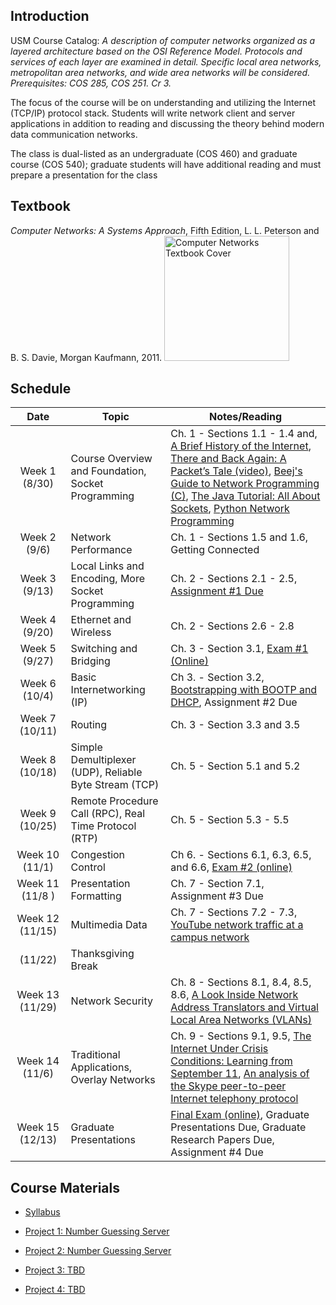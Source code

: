 
## Introduction

USM Course Catalog: *A description of computer networks organized as a layered architecture based on the OSI Reference Model. Protocols and services of each layer are examined in detail. Specific local area networks, metropolitan area networks, and wide area networks will be considered. Prerequisites: COS 285, COS 251. Cr 3.*

The focus of the course will be on understanding and utilizing the Internet (TCP/IP) protocol stack. Students will write network client and server applications in addition to reading and discussing the theory behind modern data communication networks.

The class is dual-listed as an undergraduate (COS 460) and graduate course (COS 540); graduate students will have additional reading and must prepare a presentation for the class

## Textbook

*Computer Networks: A Systems Approach*, Fifth Edition, L. L. Peterson and B. S. Davie, Morgan Kaufmann, 2011.
<img height="200" src="http://images.amazon.com/images/P/0123850592.jpg" alt="Computer Networks Textbook Cover"/>

## Schedule

| Date | Topic | Notes/Reading |
| :---: | ---   | --- | 
| Week&nbsp;1  (8/30)  | Course Overview and Foundation, Socket Programming | Ch. 1 - Sections 1.1 - 1.4 and, [A Brief History of the Internet](http://www.internetsociety.org/internet/what-internet/history-internet/brief-history-internet), [There and Back Again: A Packet’s Tale (video)](http://www.internetsociety.org/internet/what-internet/history-internet/brief-history-internet), [Beej's Guide to Network Programming (C)](http://beej.us/guide/bgnet/), [The Java Tutorial: All About Sockets](https://docs.oracle.com/javase/tutorial/networking/sockets/), [Python Network Programming](http://www.tutorialspoint.com/python/python_networking.htm) |
| Week&nbsp;2  (9/6)   | Network Performance | Ch. 1 - Sections 1.5 and 1.6, Getting Connected |
| Week&nbsp;3  (9/13)  | Local Links and Encoding, More Socket Programming | Ch. 2 - Sections 2.1 - 2.5, [Assignment #1 Due](https://classroom.github.com/a/Uo9BNarY) |
| Week&nbsp;4  (9/20)  | Ethernet and Wireless | Ch. 2 - Sections 2.6 - 2.8 |
| Week&nbsp;5  (9/27)  | Switching and Bridging | Ch. 3 - Section 3.1, [Exam #1 (Online)](https://bb.courses.maine.edu) |
| Week&nbsp;6  (10/4)  | Basic Internetworking (IP) | Ch 3. - Section 3.2, [Bootstrapping with BOOTP and DHCP](https://www.cisco.com/c/en/us/about/press/internet-protocol-journal/back-issues/table-contents-22/dhcp.html), Assignment #2 Due |
| Week&nbsp;7  (10/11) | Routing | Ch. 3 - Section 3.3 and 3.5 |
| Week&nbsp;8  (10/18) | Simple Demultiplexer (UDP), Reliable Byte Stream (TCP) | Ch. 5 - Section 5.1 and 5.2 |
| Week&nbsp;9  (10/25) | Remote Procedure Call (RPC), Real Time Protocol (RTP) | Ch. 5 - Section 5.3 - 5.5 |
| Week&nbsp;10 (11/1)  | Congestion Control | Ch 6. - Sections 6.1, 6.3, 6.5, and 6.6, [Exam #2 (online)](https://bb.courses.maine.edu) |
| Week&nbsp;11 (11/8 ) | Presentation Formatting | Ch. 7 - Section 7.1, Assignment #3 Due |
| Week&nbsp;12 (11/15) | Multimedia Data | Ch. 7 - Sections 7.2 - 7.3, [YouTube network traffic at a campus network](http://gaia.cs.umass.edu/networks/papers/MMCN08-0.2.pdf) |
| (11/22) | Thanksgiving Break | |
| Week&nbsp;13 (11/29) | Network Security | Ch. 8 - Sections 8.1, 8.4, 8.5, 8.6, [A Look Inside Network Address Translators and Virtual Local Area Networks (VLANs)](https://www.cisco.com/c/en/us/about/press/internet-protocol-journal/back-issues/table-contents-29/anatomy.html) |
| Week&nbsp;14 (11/6) | Traditional Applications, Overlay Networks | Ch. 9 - Sections 9.1, 9.5, [The Internet Under Crisis Conditions: Learning from September 11](https://www.nap.edu/read/10569/chapter/1), [An analysis of the Skype peer-to-peer Internet telephony protocol](http://www1.cs.columbia.edu/~salman/publications/skype1_4.pdf)
| Week&nbsp;15 (12/13) | Graduate Presentations | [Final Exam (online)](https://bb.courses.maine.edu), Graduate Presentations Due, Graduate Research Papers Due, Assignment #4 Due |

## Course Materials

* [Syllabus](syllabus.html)

* [Project 1: Number Guessing Server]()
* [Project 2: Number Guessing Server]()
* [Project 3: TBD]()
* [Project 4: TBD]()
